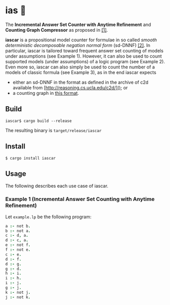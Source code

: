 # ias :car: 
The **Incremental Answer Set Counter with Anytime Refinement**  and **Counting Graph Compressor** as proposed in [[1]]( https://tinyurl.com/iascar-s).

**iascar** is a propositional model counter for formulae in so called _smooth deterministic decomposable negation normal form_ (sd-DNNF) [[2]](https://www.tandfonline.com/doi/pdf/10.3166/jancl.11.11-34?casa_token=vUB3KKgEZTEAAAAA:Y_6z-KXBR002dLW60_DjkqjZxo68XCTgLuuBmd3eBPlj98whbWj2pbVAHQTmPTnICCdkimC7gq9J).
In particular, iascar is tailored toward frequent answer set counting of models under assumptions (see Example 1). However,
it can also be used to count supported models (under assumptions) of a logic program (see Example 2). Even more so, iascar can also simply be used 
to count the number of a models of classic formula (see Example 3), as in the end iascar expects 
- either an sd-DNNF in the format as defined in the archive of c2d available from [http://reasoning.cs.ucla.edu/c2d/](); or 
- a counting graph in [this format]().

## Build 
```console
iascar$ cargo build --release
```
The resulting binary is `target/release/iascar`

## Install 
```console
$ cargo install iascar
```

## Usage
The following describes each use case of iascar.
### Example 1 (**Incremental Answer Set Counting with Anytime Refinement**)
Let `example.lp` be the following program:
```prolog
a :- not b.
b :- not a.
c :- d, a.
d :- c, a.
e :- not f.
f :- not e.
c :- e.
d :- f.
d :- g.
g :- d.
h :- i.
i :- h.
i :- j.
g :- j.
k :- not j.
j :- not k.
``` 